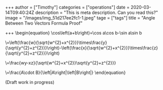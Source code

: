 +++
author = ["Timothy"]
categories = ["operations"]
date = 2020-03-14T09:40:24Z
description = "This is meta description. Can you read this?"
image = "/images/img_51d217ee2fc1-1.jpeg"
tage = ["tags"]
title = "Angle Between Two Vectors Formula Proof"

+++
\begin{equation} 
\cos\left(a+b\right)=\cos a\cos b-\sin a\sin b

\\=\left(\frac{w}{\sqrt{w^{2}+x^{2}}}\times\frac{y}{\sqrt{y^{2}+z^{2}}}\right)-\left(\frac{x}{\sqrt{w^{2}+x^{2}}}\times\frac{z}{\sqrt{y^{2}+z^{2}}}\right)

\\=\frac{wy-xz}{\sqrt{w^{2}+x^{2}}\sqrt{y^{2}+z^{2}}}

\\=\frac{A\cdot B}{\left|A\right|\left|B\right|} 
\end{equation}

(Draft work in progress)